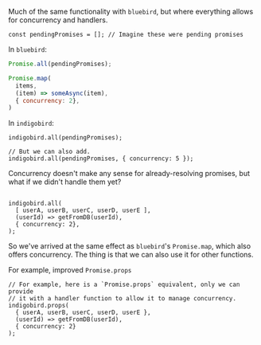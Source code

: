 Much of the same functionality with `bluebird`, but where everything allows for concurrency and handlers.

```
const pendingPromises = []; // Imagine these were pending promises
```

In `bluebird`:
```javascript
Promise.all(pendingPromises);

Promise.map(
  items,
  (item) => someAsync(item),
  { concurrency: 2},
)
```

In `indigobird`:
```
indigobird.all(pendingPromises);

// But we can also add.
indigobird.all(pendingPromises, { concurrency: 5 });
```
Concurrency doesn't make any sense for already-resolving promises, but what if we didn't handle them yet?
```

indigobird.all(
  [ userA, userB, userC, userD, userE ],
  (userId) => getFromDB(userId),
  { concurrency: 2},
);
```
So we've arrived at the same effect as `bluebird`'s `Promise.map`, which also offers concurrency. The thing is that we can also use it for other functions.

For example, improved `Promise.props`

```
// For example, here is a `Promise.props` equivalent, only we can provide
// it with a handler function to allow it to manage concurrency.
indigobird.props(
  { userA, userB, userC, userD, userE },
  (userId) => getFromDB(userId),
  { concurrency: 2}
);
```
